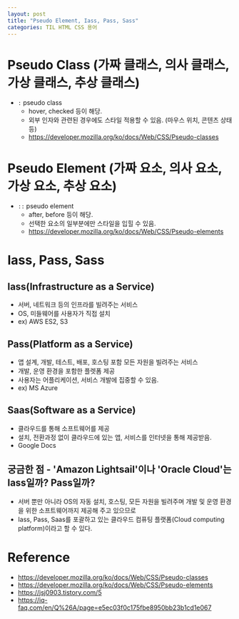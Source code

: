 ```yaml
---
layout: post
title: "Pseudo Element, Iass, Pass, Sass"
categories: TIL HTML CSS 용어
---
```


# Pseudo Class (가짜 클래스, 의사 클래스, 가상 클래스, 추상 클래스)

- `:` pseudo class
  - hover, checked 등이 해당.
  - 외부 인자와 관련된 경우에도 스타일 적용할 수 있음. (마우스 위치, 콘텐츠 상태 등)
  - https://developer.mozilla.org/ko/docs/Web/CSS/Pseudo-classes

# Pseudo Element (가짜 요소, 의사 요소, 가상 요소, 추상 요소)

- `::` pseudo element
  - after, before 등이 해당.
  - 선택한 요소의 일부분에만 스타일을 입힐 수 있음.
  - https://developer.mozilla.org/ko/docs/Web/CSS/Pseudo-elements

# Iass, Pass, Sass

## Iass(Infrastructure as a Service)

- 서버, 네트워크 등의 인프라를 빌려주는 서비스
- OS, 미들웨어를 사용자가 직접 설치
- ex) AWS ES2, S3

## Pass(Platform as a Service)

- 앱 설계, 개발, 테스트, 배포, 호스팅 포함 모든 자원을 빌려주는 서비스
- 개발, 운영 환경을 포함한 플렛폼 제공
- 사용자는 어플리케이션, 서비스 개발에 집중할 수 있음.
- ex) MS Azure

## Saas(Software as a Service)

- 클라우드를 통해 소프트웨어를 제공
- 설치, 전환과정 없이 클라우드에 있는 앱, 서비스를 인터넷을 통해 제공받음.
- Google Docs

## 궁금한 점 - 'Amazon Lightsail'이나 'Oracle Cloud'는 Iass일까? Pass일까?

- 서버 뿐만 아니라 OS의 자동 설치, 호스팅, 모든 자원을 빌려주며 개발 및 운영 환경을 위한 소프트웨어까지 제공해 주고 있으므로
- Iass, Pass, Saas를 포괄하고 있는 클라우드 컴퓨팅 플랫폼(Cloud computing platform)이라고 할 수 있다.

# Reference

- https://developer.mozilla.org/ko/docs/Web/CSS/Pseudo-classes
- https://developer.mozilla.org/ko/docs/Web/CSS/Pseudo-elements
- https://jsj0903.tistory.com/5
- https://iq-faq.com/en/Q%26A/page=e5ec03f0c175fbe8950bb23b1cd1e067
